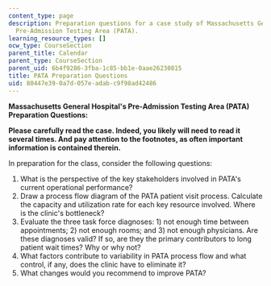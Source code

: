 ```yaml
---
content_type: page
description: Preparation questions for a case study of Massachusetts General Hospital's
  Pre-Admission Testing Area (PATA).
learning_resource_types: []
ocw_type: CourseSection
parent_title: Calendar
parent_type: CourseSection
parent_uid: 6b4f9286-3fba-1c85-bb1e-0aae26230815
title: PATA Preparation Questions
uid: 80447e39-0a7d-057e-adab-c9f98ad42486
---
```


**Massachusetts General Hospital's Pre-Admission Testing Area (PATA)**  
**Preparation Questions:**

**Please carefully read the case. Indeed, you likely will need to read it several times. And pay attention to the footnotes, as often important information is contained therein.**

In preparation for the class, consider the following questions:

1.  What is the perspective of the key stakeholders involved in PATA's current operational performance?
2.  Draw a process flow diagram of the PATA patient visit process. Calculate the capacity and utilization rate for each key resource involved. Where is the clinic's bottleneck?
3.  Evaluate the three task force diagnoses: 1) not enough time between appointments; 2) not enough rooms; and 3) not enough physicians. Are these diagnoses valid? If so, are they the primary contributors to long patient wait times? Why or why not?
4.  What factors contribute to variability in PATA process flow and what control, if any, does the clinic have to eliminate it?
5.  What changes would you recommend to improve PATA?